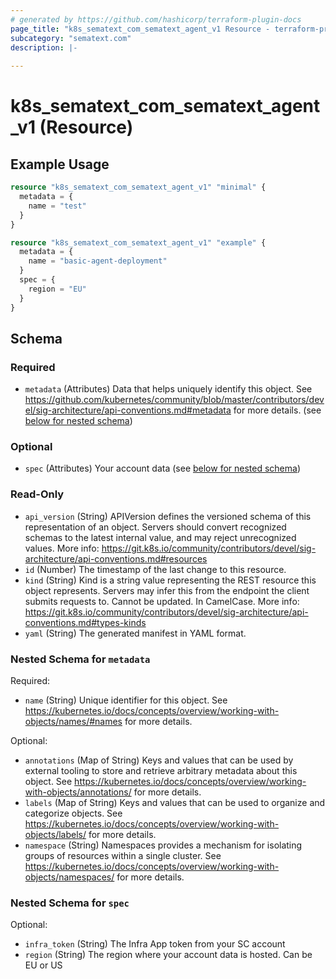 ```yaml
---
# generated by https://github.com/hashicorp/terraform-plugin-docs
page_title: "k8s_sematext_com_sematext_agent_v1 Resource - terraform-provider-k8s"
subcategory: "sematext.com"
description: |-
  
---
```


# k8s_sematext_com_sematext_agent_v1 (Resource)



## Example Usage

```terraform
resource "k8s_sematext_com_sematext_agent_v1" "minimal" {
  metadata = {
    name = "test"
  }
}

resource "k8s_sematext_com_sematext_agent_v1" "example" {
  metadata = {
    name = "basic-agent-deployment"
  }
  spec = {
    region = "EU"
  }
}
```

<!-- schema generated by tfplugindocs -->
## Schema

### Required

- `metadata` (Attributes) Data that helps uniquely identify this object. See https://github.com/kubernetes/community/blob/master/contributors/devel/sig-architecture/api-conventions.md#metadata for more details. (see [below for nested schema](#nestedatt--metadata))

### Optional

- `spec` (Attributes) Your account data (see [below for nested schema](#nestedatt--spec))

### Read-Only

- `api_version` (String) APIVersion defines the versioned schema of this representation of an object. Servers should convert recognized schemas to the latest internal value, and may reject unrecognized values. More info: https://git.k8s.io/community/contributors/devel/sig-architecture/api-conventions.md#resources
- `id` (Number) The timestamp of the last change to this resource.
- `kind` (String) Kind is a string value representing the REST resource this object represents. Servers may infer this from the endpoint the client submits requests to. Cannot be updated. In CamelCase. More info: https://git.k8s.io/community/contributors/devel/sig-architecture/api-conventions.md#types-kinds
- `yaml` (String) The generated manifest in YAML format.

<a id="nestedatt--metadata"></a>
### Nested Schema for `metadata`

Required:

- `name` (String) Unique identifier for this object. See https://kubernetes.io/docs/concepts/overview/working-with-objects/names/#names for more details.

Optional:

- `annotations` (Map of String) Keys and values that can be used by external tooling to store and retrieve arbitrary metadata about this object. See https://kubernetes.io/docs/concepts/overview/working-with-objects/annotations/ for more details.
- `labels` (Map of String) Keys and values that can be used to organize and categorize objects. See https://kubernetes.io/docs/concepts/overview/working-with-objects/labels/ for more details.
- `namespace` (String) Namespaces provides a mechanism for isolating groups of resources within a single cluster. See https://kubernetes.io/docs/concepts/overview/working-with-objects/namespaces/ for more details.


<a id="nestedatt--spec"></a>
### Nested Schema for `spec`

Optional:

- `infra_token` (String) The Infra App token from your SC account
- `region` (String) The region where your account data is hosted. Can be EU or US


